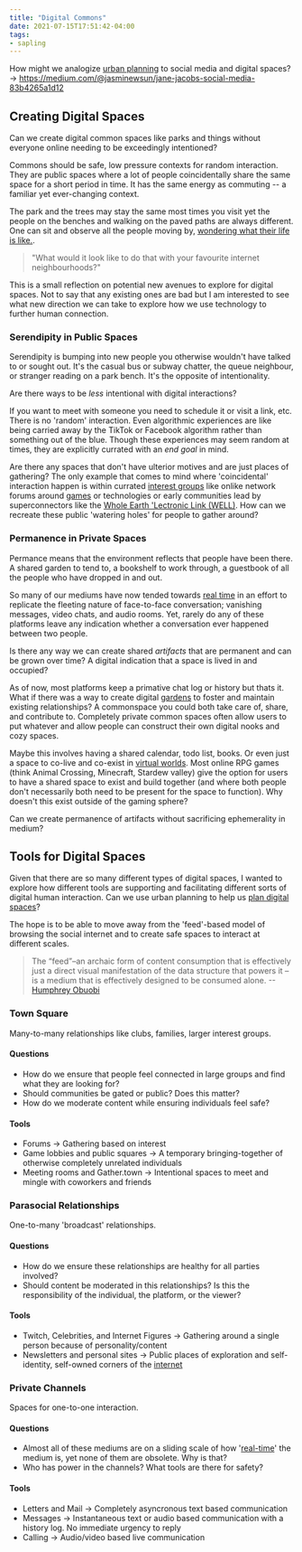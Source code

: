 ```yaml
---
title: "Digital Commons"
date: 2021-07-15T17:51:42-04:00
tags:
- sapling
---
```


How might we analogize [urban planning](thoughts/urban%20planning.md) to social media and digital spaces? -> https://medium.com/@jasminewsun/jane-jacobs-social-media-83b4265a1d12

## Creating Digital Spaces
Can we create digital common spaces like parks and things without everyone online needing to be exceedingly intentioned?

Commons should be safe, low pressure contexts for random interaction. They are public spaces where a lot of people coincidentally share the same space for a short period in time. It has the same energy as commuting -- a familiar yet ever-changing context.

The park and the trees may stay the same most times you visit yet the people on the benches and walking on the paved paths are always different. One can sit and observe all the people moving by, [wondering what their life is like.](https://en.wikipedia.org/wiki/People-watching).

> "What would it look like to do that with your favourite internet neighbourhoods?"

This is a small reflection on potential new avenues to explore for digital spaces. Not to say that any existing ones are bad but I am interested to see what new direction we can take to explore how we use technology to further human connection.

### Serendipity in Public Spaces
Serendipity is bumping into new people you otherwise wouldn't have talked to or sought out. It's the casual bus or subway chatter, the queue neighbour, or stranger reading on a park bench. It's the opposite of intentionality.

Are there ways to be _less_ intentional with digital interactions?

If you want to meet with someone you need to schedule it or visit a link, etc. There is no 'random' interaction. Even algorithmic experiences are like being carried away by the TikTok or Facebook algorithm rather than something out of the blue. Though these experiences may seem random at times, they are explicitly currated with an _end goal_ in mind.

Are there any spaces that don't have ulterior motives and are just places of gathering? The only example that comes to mind where 'coincidental' interaction happen is within currated [interest groups](thoughts/social%20graphs.md) like onlike network forums around [games](thoughts/games.md) or technologies or early communities lead by superconnectors like the [Whole Earth 'Lectronic Link (WELL)](thoughts/From%20Counterculture%20to%20Cyberculture.md). How can we recreate these public 'watering holes' for people to gather around? 

### Permanence in Private Spaces
Permance means that the environment reflects that people have been there. A shared garden to tend to, a bookshelf to work through, a guestbook of all the people who have dropped in and out.

So many of our mediums have now tended towards [real time](thoughts/ephemereal%20content.md) in an effort to replicate the fleeting nature of face-to-face conversation; vanishing messages, video chats, and audio rooms. Yet, rarely do any of these platforms leave any indication whether a conversation ever happened between two people.

Is there any way we can create shared *artifacts* that are permanent and can be grown over time? A digital indication that a space is lived in and occupied?

As of now, most platforms keep a primative chat log or history but thats it. What if there was a way to create digital [gardens](https://twitter.com/samihusseni/status/1329499588982575104) to foster and maintain existing relationships? A commonspace you could both take care of, share, and contribute to. Completely private common spaces often allow users to put whatever and allow people can construct their own digital nooks and cozy spaces.

Maybe this involves having a shared calendar, todo list, books. Or even just a space to co-live and co-exist in [virtual worlds](thoughts/virtual%20worlds.md). Most online RPG games (think Animal Crossing, Minecraft, Stardew valley) give the option for users to have a shared space to exist and build together (and where both people don't necessarily both need to be present for the space to function). Why doesn't this exist outside of the gaming sphere?

Can we create permanence of artifacts without sacrificing ephemerality in medium?

## Tools for Digital Spaces
Given that there are so many different types of digital spaces, I wanted to explore how different tools are supporting and facilitating different sorts of digital human interaction. Can we use urban planning to help us [plan digital spaces](https://medium.com/@jasminewsun/jane-jacobs-social-media-83b4265a1d12)?

The hope is to be able to move away from the 'feed'-based model of browsing the social internet and to create safe spaces to interact at different scales.

> The “feed”–an archaic form of content consumption that is effectively just a direct visual manifestation of the data structure that powers it – is a medium that is effectively designed to be consumed alone.  --[Humphrey Obuobi](https://www.somewheregood.com/garden/trust-and-safety/)

### Town Square
Many-to-many relationships like clubs, families, larger interest groups. 

#### Questions
* How do we ensure that people feel connected in large groups and find 
what they are looking for?
* Should communities be gated or public? Does this matter?
* How do we moderate content while ensuring individuals feel safe?

#### Tools
* Forums -> Gathering based on interest
* Game lobbies and public squares -> A temporary bringing-together of otherwise completely unrelated individuals
* Meeting rooms and Gather.town -> Intentional spaces to meet and mingle with coworkers and friends

### Parasocial Relationships
One-to-many 'broadcast' relationships.

#### Questions
* How do we ensure these relationships are healthy for all parties involved?
* Should content be moderated in this relationships? Is this the responsibility of the individual, the platform, or the viewer?

#### Tools 
* Twitch, Celebrities, and Internet Figures -> Gathering around a single person because of personality/content
* Newsletters and personal sites -> Public places of exploration and self-identity, self-owned corners of the [internet](thoughts/Internet.md)

### Private Channels
Spaces for one-to-one interaction.

#### Questions
* Almost all of these mediums are on a sliding scale of how '[real-time](thoughts/ephemereal%20content.md)' the medium is, yet none of them are obsolete. Why is that?
* Who has power in the channels? What tools are there for safety?

#### Tools 
* Letters and Mail -> Completely asyncronous text based communication
* Messages -> Instantaneous text or audio based communication with a history log. No immediate urgency to reply
* Calling -> Audio/video based live communication